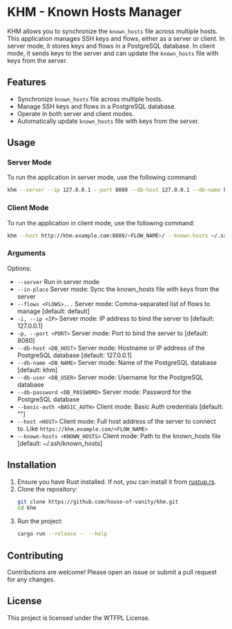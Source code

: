 # KHM - Known Hosts Manager

KHM allows you to synchronize the `known_hosts` file across multiple hosts. This application manages SSH keys and flows, either as a server or client. In server mode, it stores keys and flows in a PostgreSQL database. In client mode, it sends keys to the server and can update the `known_hosts` file with keys from the server.

## Features

- Synchronize `known_hosts` file across multiple hosts.
- Manage SSH keys and flows in a PostgreSQL database.
- Operate in both server and client modes.
- Automatically update `known_hosts` file with keys from the server.

## Usage

### Server Mode

To run the application in server mode, use the following command:

```bash
khm --server --ip 127.0.0.1 --port 8080 --db-host 127.0.0.1 --db-name khm --db-user admin --db-password <SECRET> --flows work,home
```

### Client Mode

To run the application in client mode, use the following command:

```bash
khm --host http://khm.example.com:8080/<FLOW_NAME>/ --known-hosts ~/.ssh/known_hosts --in-place
```

### Arguments
Options:
- `--server` Run in server mode
- `--in-place` Server mode: Sync the known_hosts file with keys from the server
- `--flows <FLOWS>...` Server mode: Comma-separated list of flows to manage [default: default]
- `-i, --ip <IP>` Server mode: IP address to bind the server to [default: 127.0.0.1]
- `-p, --port <PORT>` Server mode: Port to bind the server to [default: 8080]
- `--db-host <DB_HOST>` Server mode: Hostname or IP address of the PostgreSQL database [default: 127.0.0.1]
- `--db-name <DB_NAME>` Server mode: Name of the PostgreSQL database [default: khm]
- `--db-user <DB_USER>` Server mode: Username for the PostgreSQL database
- `--db-password <DB_PASSWORD>` Server mode: Password for the PostgreSQL database
- `--basic-auth <BASIC_AUTH>` Client mode: Basic Auth credentials [default: ""]
- `--host <HOST>` Client mode: Full host address of the server to connect to. Like `https://khm.example.com/<FLOW_NAME>`
- `--known-hosts <KNOWN_HOSTS>` Client mode: Path to the known_hosts file [default: ~/.ssh/known_hosts]


## Installation

1. Ensure you have Rust installed. If not, you can install it from [rustup.rs](https://rustup.rs/).
2. Clone the repository:
    ```bash
    git clone https://github.com/house-of-vanity/khm.git
    cd khm
    ```
3. Run the project:
    ```bash
    cargo run --release -- --help
    ```

## Contributing

Contributions are welcome! Please open an issue or submit a pull request for any changes.

## License

This project is licensed under the WTFPL License.
